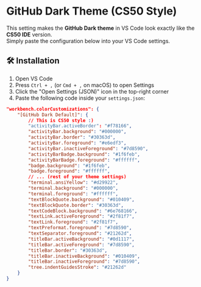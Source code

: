 # GitHub Dark Theme (CS50 Style)

This setting makes the **GitHub Dark theme** in VS Code look exactly like the **CS50 IDE** version.  
Simply paste the configuration below into your VS Code settings.

## 🛠 Installation

1. Open VS Code
2. Press `Ctrl + ,` (or `Cmd + ,` on macOS) to open Settings
3. Click the "Open Settings (JSON)" icon in the top-right corner
4. Paste the following code inside your `settings.json`:

```json
"workbench.colorCustomizations": {
    "[GitHub Dark Default]": {
        // This is CS50 style :)
        "activityBar.activeBorder": "#f78166",
        "activityBar.background": "#000000",
        "activityBar.border": "#30363d",
        "activityBar.foreground": "#e6edf3",
        "activityBar.inactiveForeground": "#7d8590",
        "activityBarBadge.background": "#1f6feb",
        "activityBarBadge.foreground": "#ffffff",
        "badge.background": "#1f6feb",
        "badge.foreground": "#ffffff",
        // ... (rest of your theme settings)
        "terminal.ansiYellow": "#d29922",
        "terminal.background": "#000000",
        "terminal.foreground": "#ffffff",
        "textBlockQuote.background": "#010409",
        "textBlockQuote.border": "#30363d",
        "textCodeBlock.background": "#6e768166",
        "textLink.activeForeground": "#2f81f7",
        "textLink.foreground": "#2f81f7",
        "textPreformat.foreground": "#7d8590",
        "textSeparator.foreground": "#21262d",
        "titleBar.activeBackground": "#0d1117",
        "titleBar.activeForeground": "#7d8590",
        "titleBar.border": "#30363d",
        "titleBar.inactiveBackground": "#010409",
        "titleBar.inactiveForeground": "#7d8590",
        "tree.indentGuidesStroke": "#21262d"
    }
}